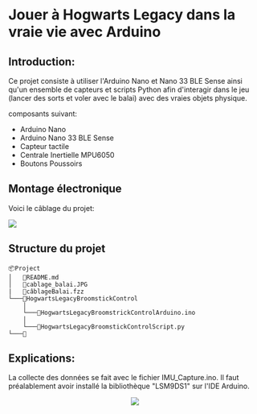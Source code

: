 # Jouer à Hogwarts Legacy dans la vraie vie avec Arduino

## Introduction: 
Ce projet consiste à utiliser l'Arduino Nano et Nano 33 BLE Sense ainsi qu'un ensemble de capteurs et scripts Python afin d'interagir dans le jeu (lancer des sorts et voler avec le balai) avec des vraies objets physique.

composants suivant:
* Arduino Nano
* Arduino Nano 33 BLE Sense
* Capteur tactile
* Centrale Inertielle MPU6050
* Boutons Poussoirs


## Montage électronique
Voici le câblage du projet:

![](cablage_punchingball.JPG#center)

## Structure du projet
```
📦Project
│   📜README.md
│   📜cablage_balai.JPG 
|   📜câblageBalai.fzz 
└───📂HogwartsLegacyBroomstickControl
    │
    └───📜HogwartsLegacyBroomstrickControlArduino.ino
    │
    └───📜HogwartsLegacyBroomstickControlScript.py
└───📂

```
## Explications:
La collecte des données se fait avec le fichier IMU_Capture.ino. Il faut préalablement avoir installé la bibliothèque "LSM9DS1" sur l'IDE Arduino.



<span style="display:block;text-align:center">

[![](#center)]()

</span>
 
